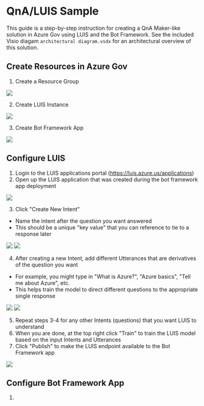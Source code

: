 # QnA/LUIS Sample

This guide is a step-by-step instruction for creating a QnA Maker-like solution in Azure Gov using LUIS and the Bot Framework.
See the included Visio diagam ```architectural diagram.vsdx``` for an architectural overview of this solution.

## Create Resources in Azure Gov
1. Create a Resource Group

![](https://raw.githubusercontent.com/jimstrang/azure-gov-poc/master/qna-luis-sample/images/create%20rg.jpg)

2. Create LUIS Instance

![](https://raw.githubusercontent.com/jimstrang/azure-gov-poc/master/qna-luis-sample/images/create%20luis.jpg)

3. Create Bot Framework App

![](https://raw.githubusercontent.com/jimstrang/azure-gov-poc/master/qna-luis-sample/images/create%20web%20app%20bot.jpg)

## Configure LUIS
1. Login to the LUIS applications portal (https://luis.azure.us/applications)
2. Open up the LUIS application that was created during the bot framework app deployment

![](https://raw.githubusercontent.com/jimstrang/azure-gov-poc/master/qna-luis-sample/images/luis%20app.png)

3. Click "Create New Intent"
- Name the intent after the question you want answered
- This should be a unique "key value" that you can reference to tie to a response later

![](https://raw.githubusercontent.com/jimstrang/azure-gov-poc/master/qna-luis-sample/images/new%20intent.png)
![](https://raw.githubusercontent.com/jimstrang/azure-gov-poc/master/qna-luis-sample/images/whatisazure.png)

4. After creating a new Intent, add different Utterances that are derivatives of the question you want
- For example, you might type in "What is Azure?", "Azure basics", "Tell me about Azure", etc.
- This helps train the model to direct different questions to the appropriate single response

![](https://raw.githubusercontent.com/jimstrang/azure-gov-poc/master/qna-luis-sample/images/whatisazure-intent.PNG)
![](https://raw.githubusercontent.com/jimstrang/azure-gov-poc/master/qna-luis-sample/images/whatisazure-more-intents.PNG)

5. Repeat steps 3-4 for any other Intents (questions) that you want LUIS to understand
6. When you are done, at the top right click "Train" to train the LUIS model based on the input Intents and Utterances
7. Click "Publish" to make the LUIS endpoint available to the Bot Framework app

![](https://raw.githubusercontent.com/jimstrang/azure-gov-poc/master/qna-luis-sample/images/train-publish.png)

## Configure Bot Framework App
1. 
